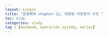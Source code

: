 ```yaml
---
layout: single
title: "운영체제 chapter-11, 대용량 저장장치 구조 "
toc: true
categories: study
tag : [backend, operation system, series]
---
```


